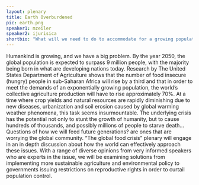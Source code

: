 ```yaml
---
layout: plenary
title: Earth Overburdened
pic: earth.png
speaker1: mzeiler
speaker2: ijurisica
shortbio: "What will we need to do to accommodate for a growing population on a planet with diminishing resources? GMO’s? New technology? Better policy?"
---
```


Humankind is growing, and we have a big problem. By the year 2050, the global population is expected to surpass 9 million people, with the majority being born in what are developing nations today.  Research by The United States Department of Agriculture shows that the number of food insecure (hungry) people in sub-Saharan Africa will rise by a third and that in order to meet the demands of an exponentially growing population, the world’s collective agriculture production will have to rise approximately 70%. At a time where crop yields and natural resources are rapidly diminishing due to new diseases, urbanization and soil erosion caused by global warming weather phenomena, this task seems insurmountable. The underlying crisis has the potential not only to stunt the growth of humanity, but to cause hundreds of thousands, and possibly millions of people to starve death… Questions of how we will feed future generations? are ones that are worrying the global community. “The global food crisis” plenary will engage in an in depth discussion about how the world can effectively approach these issues. With a range of diverse opinions from very informed speakers who are experts in the issue, we will be examining  solutions from implementing more sustainable agriculture and environmental policy to governments issuing restrictions on reproductive rights in order to curtail population control. 